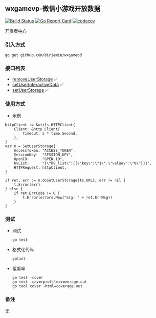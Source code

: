 ## wxgamevp-微信小游戏开放数据

[![Build Status](https://travis-ci.com/Birjemin/wxgameod.svg?branch=master)](https://travis-ci.com/Birjemin/wxgameod) 
[![Go Report Card](https://goreportcard.com/badge/github.com/birjemin/wxgameod)](https://goreportcard.com/report/github.com/birjemin/wxgameod) 
[![codecov](https://codecov.io/gh/Birjemin/wxgameod/branch/master/graph/badge.svg)](https://codecov.io/gh/Birjemin/wxgameod)


[开发者中心](https://developers.weixin.qq.com/minigame/dev/api-backend/open-api/data/storage.removeUserStorage.html)

### 引入方式
```
go get github.com/birjemin/wxgameod
```

### 接口列表

- [removeUserStorage](https://developers.weixin.qq.com/minigame/dev/api-backend/open-api/data/storage.removeUserStorage.html) ✅
- [setUserInteractiveData](https://developers.weixin.qq.com/minigame/dev/api-backend/open-api/data/storage.setUserInteractiveData.html) ✅
- [setUserStorage](https://developers.weixin.qq.com/minigame/dev/api-backend/open-api/data/storage.setUserStorage.html) ✅

### 使用方式

- 示例

```golang
httpClient := &utils.HTTPClient{
    Client: &http.Client{
        Timeout: 5 * time.Second,
    },
}
var m = SetUserStorage{
    AccessToken: "ACCESS_TOKEN",
    SessionKey:  "SESSION_KEY",
    OpenID:      "OPEN_ID",
    KvList:      "{\"kv_list\":[{\"key\":\"1\",\"value\":\"0\"}]}",
    HTTPRequest: httpClient,
}

if ret, err := m.doSetUserStorage(ts.URL); err != nil {
    t.Error(err)
} else {
    if ret.ErrCode != 0 {
        t.Error(errors.New("msg: " + ret.ErrMsg))
    }
}
```

### 测试
- 测试
    ```
    go test
    ```
- 格式化代码
    ```
    golint
    ```
- 覆盖率
    ```
    go test -cover
    go test -coverprofile=coverage.out 
    go tool cover -html=coverage.out
    ```

### 备注
无